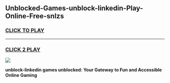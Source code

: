 
## Unblocked-Games-unblock-linkedin-Play-Online-Free-snlzs
<h3>
<a href="https://premium76.site?title=unblock-linkedin&ref=26A">CLICK TO PLAY</a></h3>
<hr>

<h3>
<a href="https://premium76.site?title=unblock-linkedin&ref=26A">CLICK 2 PLAY</a>
  
</h3>

<a href="https://premium76.site?title=unblock-linkedin&ref=26A"><img src="https://clearcache.store/games.png"></a>


**unblock-linkedin games unblocked: Your Gateway to Fun and Accessible Online Gaming**
